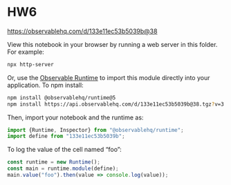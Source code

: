 # HW6

https://observablehq.com/d/133e11ec53b5039b@38

View this notebook in your browser by running a web server in this folder. For
example:

~~~sh
npx http-server
~~~

Or, use the [Observable Runtime](https://github.com/observablehq/runtime) to
import this module directly into your application. To npm install:

~~~sh
npm install @observablehq/runtime@5
npm install https://api.observablehq.com/d/133e11ec53b5039b@38.tgz?v=3
~~~

Then, import your notebook and the runtime as:

~~~js
import {Runtime, Inspector} from "@observablehq/runtime";
import define from "133e11ec53b5039b";
~~~

To log the value of the cell named “foo”:

~~~js
const runtime = new Runtime();
const main = runtime.module(define);
main.value("foo").then(value => console.log(value));
~~~
